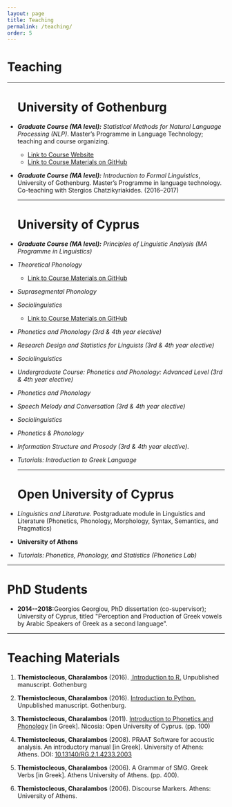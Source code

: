 ```yaml
---
layout: page
title: Teaching
permalink: /teaching/
order: 5
---
```

<h1 id="teaching">Teaching</h1>
<hr>
<ul> 
<h1>University of Gothenburg</h1>
<li><p><em><strong>Graduate Course (MA level):</strong> Statistical Methods for Natural Language Processing (NLP)</em>. Master’s Programme in Language Technology; teaching and course organizing.</p></li>
<ul>
<li><a href="/assets/pages/MLT.html">Link to Course Website</a> </li>
<li><a href="https://github.com/themistocleous/StatisticalMethodsNLP">Link to Course Materials on GitHub</a></li>
</ul>
<li><p><em><strong>Graduate Course (MA level):</strong>  Introduction to Formal Linguistics</em>, University of Gothenburg. Master’s Programme in language technology. Co-teaching with Stergios Chatzikyriakides. (2016–2017)</p></li>
<hr>
<h1>University of Cyprus</h1>
<li><p><em><strong>Graduate Course (MA level):</strong> Principles of Linguistic Analysis (MA Programme in Linguistics)</em></p></li>
<li><p><em>Theoretical Phonology</em></p></li>
<ul>
<li><a href="https://github.com/themistocleous/course_phonetics">Link to Course Materials on GitHub</a></li>
</ul>
<li><p><em>Suprasegmental Phonology</em></p></li>
<li><p><em>Sociolinguistics</em></p></li>
<ul>
<li><a href="https://github.com/themistocleous/course_sociolinguistics2014">Link to Course Materials on GitHub</a></li>
</ul>
<li><p><em>Phonetics and Phonology (3rd &amp; 4th year elective)</em></p></li>
<li><p><em>Research Design and Statistics for Linguists (3rd &amp; 4th year elective)</em></p></li>
<li><p><em>Sociolinguistics</em></p></li>
<li><p><em>Undergraduate Course: Phonetics and Phonology: Advanced Level (3rd &amp; 4th year elective)</em></p></li>
<li><p><em>Phonetics and Phonology</em></p></li>
<li><p><em>Speech Melody and Conversation (3rd &amp; 4th year elective)</em></p></li>
<li><p><em>Sociolinguistics</em></p></li>
<li><p><em>Phonetics &amp; Phonology</em></p></li>
<li><p><em>Information Structure and Prosody (3rd &amp; 4th year elective).</em></p></li>
<li><p><em>Tutorials: Introduction to Greek Language</em></p></li>
<hr>
<h1>Open University of Cyprus</h1>
<li><p><em>Linguistics and Literature.</em> Postgraduate module in Linguistics and Literature (Phonetics, Phonology, Morphology, Syntax, Semantics, and Pragmatics)</p></li>
<li><p><strong>University of Athens</strong></p></li>
<li><p><em>Tutorials: Phonetics, Phonology, and Statistics (Phonetics Lab)</em></p></li>
</ul>
<hr>

<h1>PhD Students</h1>
<ul>
<li><p><strong>2014--2018:</strong>Georgios Georgiou, PhD dissertation (co-supervisor); University of Cyprus, titled "Perception and Production of Greek vowels by Arabic Speakers of Greek as a second language".</p></li>
</ul>
<hr>

<a name="teme"></a>
<h1 id="development-of-teaching-materials">Teaching Materials</h1>
<ol>
<li><p><strong>Themistocleous, Charalambos</strong> (2016). <a href="/assets/RIntroCover.pdf" class="uri"> Introduction to R.</a> Unpublished manuscript. Gothenburg</p></li>
<li><p><strong>Themistocleous, Charalambos</strong> (2016). <a href="/research/project/2017/05/31/python.html" class="uri">Introduction to Python.</a> Unpublished manuscript. Gothenburg.</p></li>
<li><p><strong>Themistocleous, Charalambos</strong> (2011). <a href="/assets/papers/Phonetics_IntroGR.pdf">Introduction to Phonetics and Phonology</a> <span>[</span>in Greek<span>]</span>. Nicosia: Open University of Cyprus. (pp. 100)</p></li>
<li><p><strong>Themistocleous, Charalambos</strong> (2008). PRAAT Software for acoustic analysis. An introductory manual <span>[</span>in Greek<span>]</span>. University of Athens: Athens. DOI: <a href="10.13140/RG.2.1.4233.2003" class="uri">10.13140/RG.2.1.4233.2003</a></p></li>
<li><p><strong>Themistocleous, Charalambos</strong> (2006). A Grammar of SMG. Greek Verbs <span>[</span>in Greek<span>]</span>. Athens University of Athens. (pp. 400).</p></li>
<li><p><strong>Themistocleous, Charalambos</strong> (2006). Discourse Markers. Athens: University of Athens.</p></li>
</ol>
